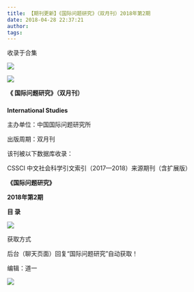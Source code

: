 ```yaml
---
title: 【期刊更新】《国际问题研究》（双月刊）2018年第2期
date: 2018-04-28 22:37:21
author: 
tags: 
---
```



收录于合集

![](/images/3752/2.gif)

  

  

![](/images/3752/3.png)

**《 国际问题研究》（双月刊）**

###

###

 **International Studies**

主办单位：中国国际问题研究所

出版周期：双月刊

该刊被以下数据库收录：

CSSCI 中文社会科学引文索引（2017—2018）来源期刊（含扩展版）

 **《国际问题研究》**

 **2018年第2期**

 **目 录**

![](/images/3752/4.png)

  

获取方式

后台（聊天页面）回复“国际问题研究”自动获取！

编辑：道一

![](/images/3752/5.gif)

